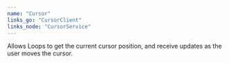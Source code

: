 ```yaml
---
name: "Cursor"
links_go: "CursorClient"
links_node: "CursorService"
---
```

Allows Loops to get the current cursor position, and receive updates as the user moves the cursor.